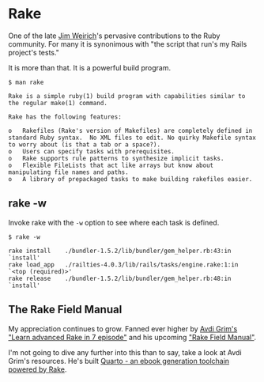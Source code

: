 # Rake

One of the late [Jim Weirich](http://en.wikipedia.org/wiki/Jim_Weirich)'s pervasive contributions to the Ruby community.
For many it is synonimous with "the script that run's my Rails project's tests."

It is more than that.
It is a powerful build program.

```console
$ man rake

Rake is a simple ruby(1) build program with capabilities similar to the regular make(1) command.

Rake has the following features:

o   Rakefiles (Rake's version of Makefiles) are completely defined in standard Ruby syntax.  No XML files to edit. No quirky Makefile syntax to worry about (is that a tab or a space?).
o   Users can specify tasks with prerequisites.
o   Rake supports rule patterns to synthesize implicit tasks.
o   Flexible FileLists that act like arrays but know about manipulating file names and paths.
o   A library of prepackaged tasks to make building rakefiles easier.
```


## rake -w

Invoke rake with the `-w` option to see where each task is defined.

```console
$ rake -w

rake install    ./bundler-1.5.2/lib/bundler/gem_helper.rb:43:in `install'
rake load_app   ./railties-4.0.3/lib/rails/tasks/engine.rake:1:in `<top (required)>'
rake release    ./bundler-1.5.2/lib/bundler/gem_helper.rb:48:in `install'
```

## The Rake Field Manual

My appreciation continues to grow. Fanned ever higher by [Avdi Grim's "Learn advanced Rake in 7 episode"](http://devblog.avdi.org/2014/04/30/learn-advanced-rake-in-7-episodes/) and his upcoming ["Rake Field Manual"](http://www.rakefieldmanual.com/).

I'm not going to dive any further into this than to say, take a look at Avdi Grim's resources.
He's built [Quarto - an ebook generation toolchain powered by Rake](https://github.com/avdi/quarto).